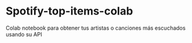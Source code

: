 # Spotify-top-items-colab
Colab notebook para obtener tus artistas o canciones más escuchados usando su API
